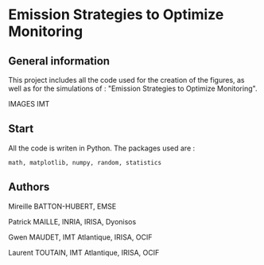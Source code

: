 # Emission Strategies to Optimize Monitoring

## General information
This project includes all the code used for the creation of the figures, as well as for the simulations of : "Emission Strategies to Optimize Monitoring". 

IMAGES IMT


## Start
All the code is writen in Python. The packages used are :

    math, matplotlib, numpy, random, statistics

## Authors
Mireille BATTON-HUBERT, EMSE

Patrick MAILLE, INRIA, IRISA, Dyonisos

Gwen MAUDET, IMT Atlantique, IRISA, OCIF

Laurent TOUTAIN, IMT Atlantique, IRISA, OCIF


